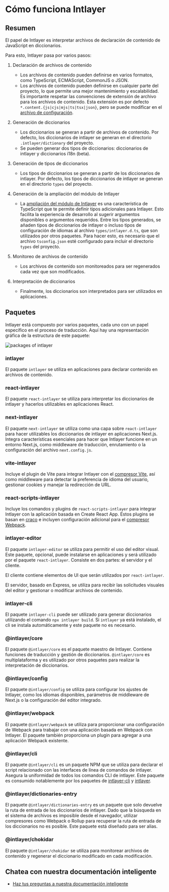 # Cómo funciona Intlayer

## Resumen

El papel de Intlayer es interpretar archivos de declaración de contenido de JavaScript en diccionarios.

Para esto, Intlayer pasa por varios pasos:

1. Declaración de archivos de contenido

   - Los archivos de contenido pueden definirse en varios formatos, como TypeScript, ECMAScript, CommonJS o JSON.
   - Los archivos de contenido pueden definirse en cualquier parte del proyecto, lo que permite una mejor mantenimiento y escalabilidad. Es importante respetar las convenciones de extensión de archivo para los archivos de contenido. Esta extensión es por defecto `*.content.{js|cjs|mjs|ts|tsx|json}`, pero se puede modificar en el [archivo de configuración](https://github.com/aymericzip/intlayer/blob/main/docs/es/configuration.md).

2. Generación de diccionarios

   - Los diccionarios se generan a partir de archivos de contenido. Por defecto, los diccionarios de intlayer se generan en el directorio `.intlayer/dictionary` del proyecto.
   - Se pueden generar dos tipos de diccionarios: diccionarios de intlayer y diccionarios i18n (beta).

3. Generación de tipos de diccionarios

   - Los tipos de diccionarios se generan a partir de los diccionarios de intlayer. Por defecto, los tipos de diccionarios de intlayer se generan en el directorio `types` del proyecto.

4. Generación de la ampliación del módulo de Intlayer

   - La [ampliación del módulo de Intlayer](https://www.typescriptlang.org/docs/handbook/declaration-merging.html) es una característica de TypeScript que te permite definir tipos adicionales para Intlayer. Esto facilita la experiencia de desarrollo al sugerir argumentos disponibles o argumentos requeridos.
     Entre los tipos generados, se añaden tipos de diccionarios de intlayer o incluso tipos de configuración de idiomas al archivo `types/intlayer.d.ts`, que son utilizados por otros paquetes. Para hacer esto, es necesario que el archivo `tsconfig.json` esté configurado para incluir el directorio `types` del proyecto.

5. Monitoreo de archivos de contenido

   - Los archivos de contenido son monitoreados para ser regenerados cada vez que son modificados.

6. Interpretación de diccionarios
   - Finalmente, los diccionarios son interpretados para ser utilizados en aplicaciones.

## Paquetes

Intlayer está compuesto por varios paquetes, cada uno con un papel específico en el proceso de traducción. Aquí hay una representación gráfica de la estructura de este paquete:

![packages of intlayer](https://github.com/aymericzip/intlayer/blob/main/docs/assets/packages_dependency_graph.svg)

### intlayer

El paquete `intlayer` se utiliza en aplicaciones para declarar contenido en archivos de contenido.

### react-intlayer

El paquete `react-intlayer` se utiliza para interpretar los diccionarios de intlayer y hacerlos utilizables en aplicaciones React.

### next-intlayer

El paquete `next-intlayer` se utiliza como una capa sobre `react-intlayer` para hacer utilizables los diccionarios de intlayer en aplicaciones Next.js. Integra características esenciales para hacer que Intlayer funcione en un entorno Next.js, como middleware de traducción, enrutamiento o la configuración del archivo `next.config.js`.

### vite-intlayer

Incluye el plugin de Vite para integrar Intlayer con el [compresor Vite](https://vite.dev/guide/why.html#why-bundle-for-production), así como middleware para detectar la preferencia de idioma del usuario, gestionar cookies y manejar la redirección de URL.

### react-scripts-intlayer

Incluye los comandos y plugins de `react-scripts-intlayer` para integrar Intlayer con la aplicación basada en Create React App. Estos plugins se basan en [craco](https://craco.js.org/) e incluyen configuración adicional para el [compresor Webpack](https://webpack.js.org/).

### intlayer-editor

El paquete `intlayer-editor` se utiliza para permitir el uso del editor visual. Este paquete, opcional, puede instalarse en aplicaciones y será utilizado por el paquete `react-intlayer`. Consiste en dos partes: el servidor y el cliente.

El cliente contiene elementos de UI que serán utilizados por `react-intlayer`.

El servidor, basado en Express, se utiliza para recibir las solicitudes visuales del editor y gestionar o modificar archivos de contenido.

### intlayer-cli

El paquete `intlayer-cli` puede ser utilizado para generar diccionarios utilizando el comando `npx intlayer build`. Si `intlayer` ya está instalado, el cli se instala automáticamente y este paquete no es necesario.

### @intlayer/core

El paquete `@intlayer/core` es el paquete maestro de Intlayer. Contiene funciones de traducción y gestión de diccionarios. `@intlayer/core` es multiplataforma y es utilizado por otros paquetes para realizar la interpretación de diccionarios.

### @intlayer/config

El paquete `@intlayer/config` se utiliza para configurar los ajustes de Intlayer, como los idiomas disponibles, parámetros de middleware de Next.js o la configuración del editor integrado.

### @intlayer/webpack

El paquete `@intlayer/webpack` se utiliza para proporcionar una configuración de Webpack para trabajar con una aplicación basada en Webpack con Intlayer. El paquete también proporciona un plugin para agregar a una aplicación Webpack existente.

### @intlayer/cli

El paquete `@intlayer/cli` es un paquete NPM que se utiliza para declarar el script relacionado con las interfaces de línea de comandos de intlayer. Asegura la uniformidad de todos los comandos CLI de intlayer. Este paquete es consumido notablemente por los paquetes de [intlayer-cli](https://github.com/aymericzip/intlayer/tree/main/docs/es/packages/intlayer-cli/index.md) y [intlayer](https://github.com/aymericzip/intlayer/tree/main/docs/es/packages/intlayer/index.md).

### @intlayer/dictionaries-entry

El paquete `@intlayer/dictionaries-entry` es un paquete que solo devuelve la ruta de entrada de los diccionarios de intlayer. Dado que la búsqueda en el sistema de archivos es imposible desde el navegador, utilizar compresores como Webpack o Rollup para recuperar la ruta de entrada de los diccionarios no es posible. Este paquete está diseñado para ser alias.

### @intlayer/chokidar

El paquete `@intlayer/chokidar` se utiliza para monitorear archivos de contenido y regenerar el diccionario modificado en cada modificación.

## Chatea con nuestra documentación inteligente

- [Haz tus preguntas a nuestra documentación inteligente](https://intlayer.org/docs/chat)
